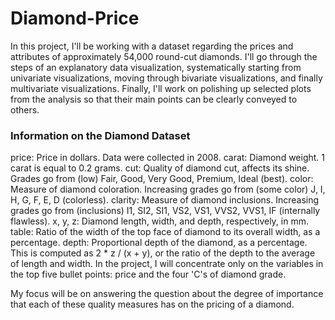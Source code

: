 # Diamond-Price

In this project, I'll be working with a dataset regarding the prices and attributes of approximately 54,000 round-cut diamonds. I'll go through the steps of an explanatory data visualization, systematically starting from univariate visualizations, moving through bivariate visualizations, and finally multivariate visualizations. Finally, I'll work on polishing up selected plots from the analysis so that their main points can be clearly conveyed to others.

### Information on the Diamond Dataset

price: Price in dollars. Data were collected in 2008.
carat: Diamond weight. 1 carat is equal to 0.2 grams.
cut: Quality of diamond cut, affects its shine. Grades go from (low) Fair, Good, Very Good, Premium, Ideal (best).
color: Measure of diamond coloration. Increasing grades go from (some color) J, I, H, G, F, E, D (colorless).
clarity: Measure of diamond inclusions. Increasing grades go from (inclusions) I1, SI2, SI1, VS2, VS1, VVS2, VVS1, IF (internally flawless).
x, y, z: Diamond length, width, and depth, respectively, in mm.
table: Ratio of the width of the top face of diamond to its overall width, as a percentage.
depth: Proportional depth of the diamond, as a percentage. This is computed as 2 * z / (x + y), or the ratio of the depth to the average of length and width.
In the project, I will concentrate only on the variables in the top five bullet points: price and the four 'C's of diamond grade.

My focus will be on answering the question about the degree of importance that each of these quality measures has on the pricing of a diamond.
